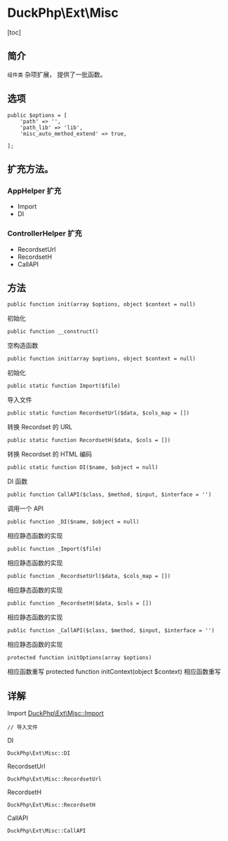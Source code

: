 # DuckPhp\Ext\Misc
[toc]

## 简介
`组件类` 杂项扩展， 提供了一批函数。

## 选项
    public $options = [
        'path' => '',
        'path_lib' => 'lib',
        'misc_auto_method_extend' => true,

    ];
##  扩充方法。
### AppHelper 扩充

- Import
- DI

### ControllerHelper 扩充

- RecordsetUrl
- RecordsetH
- CallAPI

## 方法

    public function init(array $options, object $context = null)
初始化

    public function __construct()
空构造函数

    public function init(array $options, object $context = null)
初始化

    public static function Import($file)
导入文件

    public static function RecordsetUrl($data, $cols_map = [])
转换 Recordset 的 URL

    public static function RecordsetH($data, $cols = [])
转换 Recordset 的 HTML 编码

    public static function DI($name, $object = null)
DI 函数

    public function CallAPI($class, $method, $input, $interface = '')
调用一个 API

    public function _DI($name, $object = null)
相应静态函数的实现

    public function _Import($file)
相应静态函数的实现

    public function _RecordsetUrl($data, $cols_map = [])
相应静态函数的实现

    public function _RecordsetH($data, $cols = [])
相应静态函数的实现

    public function _CallAPI($class, $method, $input, $interface = '')
相应静态函数的实现

    protected function initOptions(array $options)
相应函数重写
    protected function initContext(object $context)
相应函数重写
## 详解

Import [DuckPhp\Ext\Misc::Import](Ext-Misc.md#Import)

    // 导入文件
DI

    DuckPhp\Ext\Misc::DI
RecordsetUrl
    
    DuckPhp\Ext\Misc::RecordsetUrl
RecordsetH
    
    DuckPhp\Ext\Misc::RecordsetH
CallAPI
    
    DuckPhp\Ext\Misc::CallAPI




